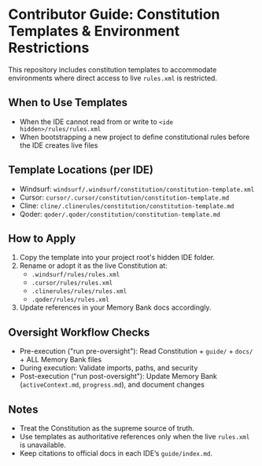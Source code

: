 # Contributor Guide: Constitution Templates & Environment Restrictions

This repository includes constitution templates to accommodate environments where direct access to live `rules.xml` is restricted.

## When to Use Templates
- When the IDE cannot read from or write to `<ide hidden>/rules/rules.xml`
- When bootstrapping a new project to define constitutional rules before the IDE creates live files

## Template Locations (per IDE)
- Windsurf: `windsurf/.windsurf/constitution/constitution-template.xml`
- Cursor: `cursor/.cursor/constitution/constitution-template.md`
- Cline: `cline/.clinerules/constitution/constitution-template.md`
- Qoder: `qoder/.qoder/constitution/constitution-template.md`

## How to Apply
1. Copy the template into your project root's hidden IDE folder.
2. Rename or adopt it as the live Constitution at:
   - `.windsurf/rules/rules.xml`
   - `.cursor/rules/rules.xml`
   - `.clinerules/rules/rules.xml`
   - `.qoder/rules/rules.xml`
3. Update references in your Memory Bank docs accordingly.

## Oversight Workflow Checks
- Pre-execution ("run pre-oversight"): Read Constitution + `guide/` + `docs/` + ALL Memory Bank files
- During execution: Validate imports, paths, and security
- Post-execution ("run post-oversight"): Update Memory Bank (`activeContext.md`, `progress.md`), and document changes

## Notes
- Treat the Constitution as the supreme source of truth.
- Use templates as authoritative references only when the live `rules.xml` is unavailable.
- Keep citations to official docs in each IDE’s `guide/index.md`.
